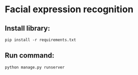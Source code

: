 # Facial expression recognition

## Install library: 
`pip install -r requirements.txt`
## Run command: 
`python manage.py runserver`
